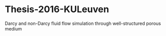 # Thesis-2016-KULeuven
Darcy and non-Darcy fluid flow simulation through well-structured porous medium
